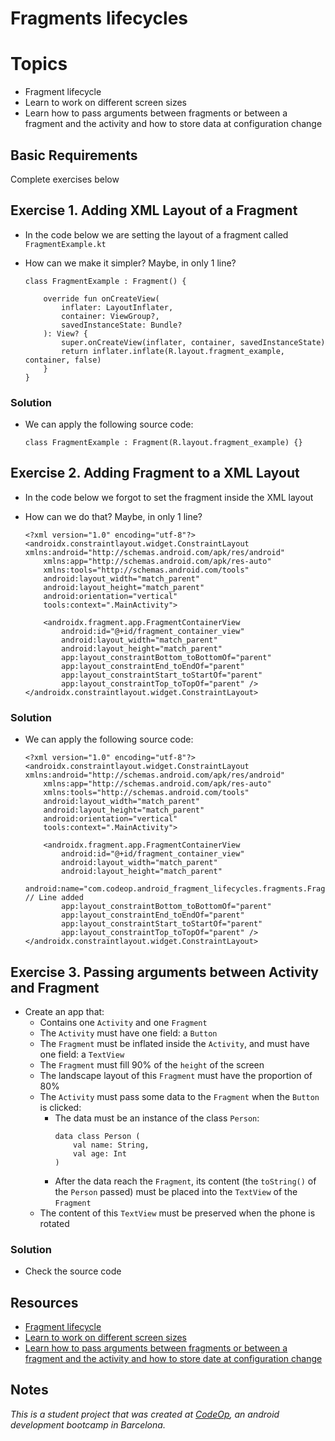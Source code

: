 
# Fragments lifecycles

# Topics
- Fragment lifecycle
- Learn to work on different screen sizes
- Learn how to pass arguments between fragments or between a fragment and the activity and how to store data at configuration change

## Basic Requirements

Complete exercises below

## Exercise 1. Adding XML Layout of a Fragment

- In the code below we are setting the layout of a fragment called `FragmentExample.kt`
- How can we make it simpler? Maybe, in only 1 line?

  ```
  class FragmentExample : Fragment() {

      override fun onCreateView(
          inflater: LayoutInflater,
          container: ViewGroup?,
          savedInstanceState: Bundle?
      ): View? {
          super.onCreateView(inflater, container, savedInstanceState)
          return inflater.inflate(R.layout.fragment_example, container, false)
      }
  }
  ```

### Solution

- We can apply the following source code:

  ```
  class FragmentExample : Fragment(R.layout.fragment_example) {}
  ```

## Exercise 2. Adding Fragment to a XML Layout

- In the code below we forgot to set the fragment inside the XML layout
- How can we do that? Maybe, in only 1 line?

  ```
  <?xml version="1.0" encoding="utf-8"?>
  <androidx.constraintlayout.widget.ConstraintLayout xmlns:android="http://schemas.android.com/apk/res/android"
      xmlns:app="http://schemas.android.com/apk/res-auto"
      xmlns:tools="http://schemas.android.com/tools"
      android:layout_width="match_parent"
      android:layout_height="match_parent"
      android:orientation="vertical"
      tools:context=".MainActivity">

      <androidx.fragment.app.FragmentContainerView
          android:id="@+id/fragment_container_view"
          android:layout_width="match_parent"
          android:layout_height="match_parent"
          app:layout_constraintBottom_toBottomOf="parent"
          app:layout_constraintEnd_toEndOf="parent"
          app:layout_constraintStart_toStartOf="parent"
          app:layout_constraintTop_toTopOf="parent" />
  </androidx.constraintlayout.widget.ConstraintLayout>
  ```

### Solution

- We can apply the following source code:

  ```
  <?xml version="1.0" encoding="utf-8"?>
  <androidx.constraintlayout.widget.ConstraintLayout xmlns:android="http://schemas.android.com/apk/res/android"
      xmlns:app="http://schemas.android.com/apk/res-auto"
      xmlns:tools="http://schemas.android.com/tools"
      android:layout_width="match_parent"
      android:layout_height="match_parent"
      android:orientation="vertical"
      tools:context=".MainActivity">

      <androidx.fragment.app.FragmentContainerView
          android:id="@+id/fragment_container_view"
          android:layout_width="match_parent"
          android:layout_height="match_parent"
          android:name="com.codeop.android_fragment_lifecycles.fragments.FragmentExample"       // Line added
          app:layout_constraintBottom_toBottomOf="parent"
          app:layout_constraintEnd_toEndOf="parent"
          app:layout_constraintStart_toStartOf="parent"
          app:layout_constraintTop_toTopOf="parent" />
  </androidx.constraintlayout.widget.ConstraintLayout>
  ```

## Exercise 3. Passing arguments between Activity and Fragment

- Create an app that:
  - Contains one `Activity` and one `Fragment`
  - The `Activity` must have one field: a `Button`
  - The `Fragment` must be inflated inside the `Activity`, and must have one field: a `TextView`
  - The `Fragment` must fill 90% of the `height` of the screen
  - The landscape layout of this `Fragment` must have the proportion of 80%
  - The `Activity` must pass some data to the `Fragment` when the `Button` is clicked:
    - The data must be an instance of the class `Person`:
      ```
      data class Person (
          val name: String,
          val age: Int
      )
      ```
    - After the data reach the `Fragment`, its content (the `toString()` of the `Person` passed) must be placed into the `TextView` of the `Fragment`
  - The content of this `TextView` must be preserved when the phone is rotated

### Solution

- Check the source code

## Resources

- [Fragment lifecycle](https://google-developer-training.github.io/android-developer-advanced-course-concepts/unit-1-expand-the-user-experience/lesson-1-fragments/1-2-c-fragment-lifecycle-and-communications/1-2-c-fragment-lifecycle-and-communications.html)
- [Learn to work on different screen sizes](https://developer.android.com/guide/topics/large-screens/support-different-screen-sizes)
- [Learn how to pass arguments between fragments or between a fragment and the activity and how to store date at configuration change](https://developer.android.com/guide/fragments/communicate)

## Notes

_This is a student project that was created at [CodeOp](http://CodeOp.tech), an android development bootcamp in Barcelona._
